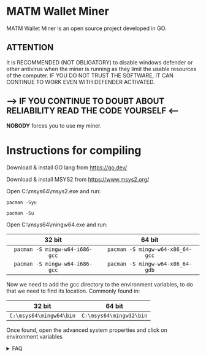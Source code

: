 # MATM Wallet Miner
MATM Wallet Miner is an open source project developed in GO.




## ATTENTION
It is RECOMMENDED (NOT OBLIGATORY) to disable windows defender or other antivirus when the miner is running as they limit the usable resources of the computer.
IF YOU DO NOT TRUST THE SOFTWARE, IT CAN CONTINUE TO WORK EVEN WITH DEFENDER ACTIVATED.

## --> IF YOU CONTINUE TO DOUBT ABOUT RELIABILITY READ THE CODE YOURSELF <--
__NOBODY__ forces you to use my miner.

# Instructions for compiling
Download & install GO lang from https://go.dev/

Download & install MSYS2 from https://www.msys2.org/

Open C:\msys64\msys2.exe and run:
```
pacman -Syu
```
```
pacman -Su
```

Open C:\msys64\mingw64.exe and run: 

| 32 bit          | 64 bit            |
|     :---:    |     :---:      |
| ```pacman -S mingw-w64-i686-gcc```   | ```pacman -S mingw-w64-x86_64-gcc```     |
| ```pacman -S mingw-w64-i686-gcc```     | ```pacman -S mingw-w64-x86_64-gdb```       |


Now we need to add the gcc directory to the environment variables, to do that we need to find its location. Commonly found in:

| 32 bit          | 64 bit            |
|     :---:    |     :---:      |
| ```C:\msys64\mingw64\bin```   | ```C:\msys64\mingw32\bin```     |

Once found, open the advanced system properties and click on environment variables


<details><summary>FAQ</summary>
<p>
__How does it work?__
  
> The software generates hexadecimal sequences of 32 bytes each, which will create a key.
The key will then be controlled by the software using free nodes (https://rpc.ankr.com/eth) which will return the wallet balance.
If it is greater than 0 it will mark it as valid.

__How can I use it?__
> At the moment the software is only available for Windows platforms.
To use it, simply go to the build folder and you will find the file already compiled.
Otherwise you can download the source code and compile it yourself but you will need a compiler.

__What are Threads and GoRutines?__
> Threads (also called GoRoutine) are child processes of the main (Main routine).
The higher the amount you choose, the faster the program will generate new keys.

Too many Threads can create inconvenience to your computer,
if you are unsure about the right amount for you just type 0 when prompted and the program will automatically detect the best settings for you.
</p>
</details>
